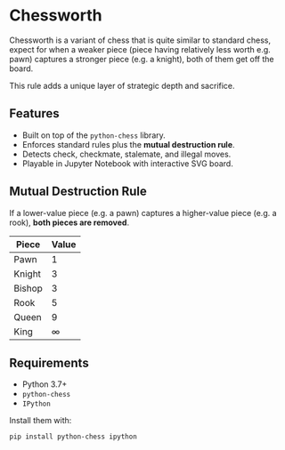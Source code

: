 # Chessworth
Chessworth is a variant of chess that is quite similar to standard chess, expect for when a weaker piece (piece having relatively less worth e.g. pawn) captures a stronger piece (e.g. a knight), both of them get off the board.

This rule adds a unique layer of strategic depth and sacrifice.

## Features

- Built on top of the `python-chess` library.
- Enforces standard rules plus the **mutual destruction rule**.
- Detects check, checkmate, stalemate, and illegal moves.
- Playable in Jupyter Notebook with interactive SVG board.

## Mutual Destruction Rule

If a lower-value piece (e.g. a pawn) captures a higher-value piece (e.g. a rook), **both pieces are removed**.

| Piece    | Value |
|----------|-------|
| Pawn     | 1     |
| Knight   | 3     |
| Bishop   | 3     |
| Rook     | 5     |
| Queen    | 9     |
| King     | ∞     |

## Requirements

- Python 3.7+
- `python-chess`
- `IPython`

Install them with:

```bash
pip install python-chess ipython
